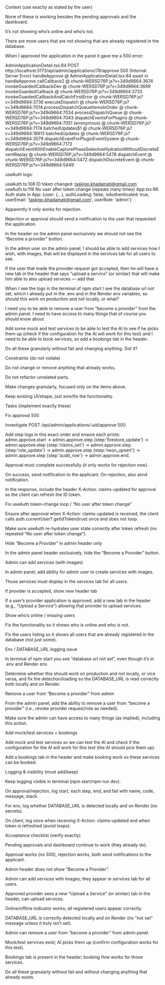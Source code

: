 
Context (use exactly as stated by the user)

None of these is working besides the pending approvals and the dashboard.

It’s not showing who’s online and who’s not.

There are more users that are not showing that are already registered in the database.

When I approved the application in the panel it gave me a 500 error:

AdminApplicationDetail.tsx:84  POST http://localhost:5173/api/admin/applications/78/approve 500 (Internal Server Error)
handleApprove @ AdminApplicationDetail.tsx:84
await in handleApprove
callCallback2 @ chunk-WERSD76P.js?v=349d9664:3674
invokeGuardedCallbackDev @ chunk-WERSD76P.js?v=349d9664:3699
invokeGuardedCallback @ chunk-WERSD76P.js?v=349d9664:3733
invokeGuardedCallbackAndCatchFirstError @ chunk-WERSD76P.js?v=349d9664:3736
executeDispatch @ chunk-WERSD76P.js?v=349d9664:7014
processDispatchQueueItemsInOrder @ chunk-WERSD76P.js?v=349d9664:7034
processDispatchQueue @ chunk-WERSD76P.js?v=349d9664:7043
dispatchEventsForPlugins @ chunk-WERSD76P.js?v=349d9664:7051
(anonymous) @ chunk-WERSD76P.js?v=349d9664:7174
batchedUpdates$1 @ chunk-WERSD76P.js?v=349d9664:18913
batchedUpdates @ chunk-WERSD76P.js?v=349d9664:3579
dispatchEventForPluginEventSystem @ chunk-WERSD76P.js?v=349d9664:7173
dispatchEventWithEnableCapturePhaseSelectiveHydrationWithoutDiscreteEventReplay @ chunk-WERSD76P.js?v=349d9664:5478
dispatchEvent @ chunk-WERSD76P.js?v=349d9664:5472
dispatchDiscreteEvent @ chunk-WERSD76P.js?v=349d9664:5449


useAuth logs:

useAuth.ts:108 ID token changed: taskigo.khadamati@gmail.com
useAuth.ts:116 No user after token change
(repeats many times)
App.tsx:96 Auth state in App: {user: {…}, authLoading: false, isAuthenticated: true, userEmail: 'taskigo.khadamati@gmail.com', userRole: 'admin'}


Apparently it only works for rejection.

Rejection or approval should send a notification to the user that requested the application.

In the header on the admin panel exclusively we should not see the “Become a provider” button.

In the admin user on the admin panel, I should be able to add services how I wish, with images, that will be displayed in the services tab for all users to see.

If the user that made the provider request got accepted, then he will have a new tab in the header that says “upload a service” (or similar) that will make him able to also upload services — add that.

When I see the logs in the terminal of npm start I see the database url not set, which I already put in the .env and in the Render env variables, so should this work on production and not locally, or what?

I need you to be able to remove a user from “become a provider” from the admin panel. I need to have access to many things that of course you should know about.

Add some mock and test services to be able to test the AI to see if he picks them up (check if the configuration for the AI will work for this test) and I need to be able to book services, so add a bookings tab in the header.

Do all these granularly without fail and changing anything. Got it?

Constraints (do not violate)

Do not change or remove anything that already works.

Do not refactor unrelated parts.

Make changes granularly, focused only on the items above.

Keep existing UI/shape; just wire/fix the functionality.

Tasks (implement exactly these)

Fix approval 500

Investigate POST /api/admin/applications/:uid/approve 500.

Add step logs in this exact order and ensure each prints:
admin.approve.start → admin.approve.step {step:'firestore_update'} → admin.approve.step {step:'claims_set'} → admin.approve.step {step:'role_update'} → admin.approve.step {step:'neon_upsert'} → admin.approve.step {step:'audit_row'} → admin.approve.end.

Approval must complete successfully (it only works for rejection now).

On success, send notification to the applicant. On rejection, also send notification.

In the response, include the header X-Action: claims-updated for approval so the client can refresh the ID token.

Fix useAuth token-change loop / “No user after token change”

Ensure after approval when X-Action: claims-updated is received, the client calls auth.currentUser?.getIdToken(true) once and does not loop.

Make sure useAuth re-hydrates user state correctly after token refresh (no repeated “No user after token change”).

Hide “Become a Provider” in admin header only

In the admin panel header exclusively, hide the “Become a Provider” button.

Admin can add services (with images)

In admin panel, add ability for admin user to create services with images.

Those services must display in the services tab for all users.

If provider is accepted, show new header tab

If a user’s provider application is approved, add a new tab in the header (e.g., “Upload a Service”) allowing that provider to upload services.

Show who’s online / missing users

Fix the functionality so it shows who is online and who is not.

Fix the users listing so it shows all users that are already registered in the database (not just some).

Env / DATABASE_URL logging issue

In terminal of npm start you see “database url not set”, even though it’s in .env and Render env.

Determine whether this should work on production and not locally, or vice versa, and fix the detection/loading so the DATABASE_URL is read correctly both locally and on Render.

Remove a user from “Become a provider” from admin

From the admin panel, add the ability to remove a user from “become a provider” (i.e., revoke provider request/role as needed).

Make sure the admin can have access to many things (as implied), including this action.

Add mock/test services + bookings

Add mock and test services so we can test the AI and check if the configuration for the AI will work for this test (the AI should pick them up).

Add a bookings tab in the header and make booking work so these services can be booked.

Logging & visibility (must add/keep)

Keep logging visible in terminal (npm start/npm run dev).

On approval/rejection, log start, each step, end, and fail with name, code, message, stack.

For env, log whether DATABASE_URL is detected locally and on Render (no secrets).

On client, log once when receiving X-Action: claims-updated and when token is refreshed (avoid loops).

Acceptance checklist (verify exactly)

Pending approvals and dashboard continue to work (they already do).

Approval works (no 500), rejection works, both send notifications to the applicant.

Admin header does not show “Become a Provider”.

Admin can add services with images; they appear in services tab for all users.

Approved provider sees a new “Upload a Service” (or similar) tab in the header, can upload services.

Online/offline indicator works; all registered users appear correctly.

DATABASE_URL is correctly detected locally and on Render (no “not set” message unless it truly isn’t set).

Admin can remove a user from “become a provider” from admin panel.

Mock/test services exist; AI picks them up (confirm configuration works for this test).

Bookings tab is present in the header; booking flow works for those services.

Do all these granularly without fail and without changing anything that already exists.